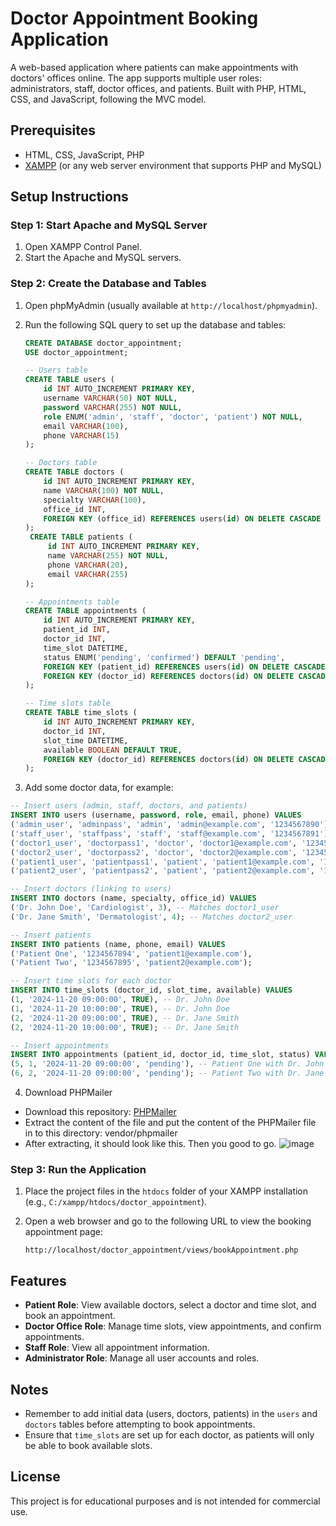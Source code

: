 # Doctor Appointment Booking Application

A web-based application where patients can make appointments with doctors' offices online. The app supports multiple user roles: administrators, staff, doctor offices, and patients. Built with PHP, HTML, CSS, and JavaScript, following the MVC model.

## Prerequisites

- HTML, CSS, JavaScript, PHP
- [XAMPP](https://www.apachefriends.org/index.html) (or any web server environment that supports PHP and MySQL)

## Setup Instructions

### Step 1: Start Apache and MySQL Server

1. Open XAMPP Control Panel.
2. Start the Apache and MySQL servers.

### Step 2: Create the Database and Tables

1. Open phpMyAdmin (usually available at `http://localhost/phpmyadmin`).
2. Run the following SQL query to set up the database and tables:

   ```sql
   CREATE DATABASE doctor_appointment;
   USE doctor_appointment;

   -- Users table
   CREATE TABLE users (
       id INT AUTO_INCREMENT PRIMARY KEY,
       username VARCHAR(50) NOT NULL,
       password VARCHAR(255) NOT NULL,
       role ENUM('admin', 'staff', 'doctor', 'patient') NOT NULL,
       email VARCHAR(100),
       phone VARCHAR(15)
   );

   -- Doctors table
   CREATE TABLE doctors (
       id INT AUTO_INCREMENT PRIMARY KEY,
       name VARCHAR(100) NOT NULL,
       specialty VARCHAR(100),
       office_id INT,
       FOREIGN KEY (office_id) REFERENCES users(id) ON DELETE CASCADE
   );
    CREATE TABLE patients (
        id INT AUTO_INCREMENT PRIMARY KEY,
        name VARCHAR(255) NOT NULL,
        phone VARCHAR(20),
        email VARCHAR(255)
   );

   -- Appointments table
   CREATE TABLE appointments (
       id INT AUTO_INCREMENT PRIMARY KEY,
       patient_id INT,
       doctor_id INT,
       time_slot DATETIME,
       status ENUM('pending', 'confirmed') DEFAULT 'pending',
       FOREIGN KEY (patient_id) REFERENCES users(id) ON DELETE CASCADE,
       FOREIGN KEY (doctor_id) REFERENCES doctors(id) ON DELETE CASCADE
   );

   -- Time slots table
   CREATE TABLE time_slots (
       id INT AUTO_INCREMENT PRIMARY KEY,
       doctor_id INT,
       slot_time DATETIME,
       available BOOLEAN DEFAULT TRUE,
       FOREIGN KEY (doctor_id) REFERENCES doctors(id) ON DELETE CASCADE
   );
   ```

3. Add some doctor data, for example:

```sql
-- Insert users (admin, staff, doctors, and patients)
INSERT INTO users (username, password, role, email, phone) VALUES
('admin_user', 'adminpass', 'admin', 'admin@example.com', '1234567890'),
('staff_user', 'staffpass', 'staff', 'staff@example.com', '1234567891'),
('doctor1_user', 'doctorpass1', 'doctor', 'doctor1@example.com', '1234567892'),
('doctor2_user', 'doctorpass2', 'doctor', 'doctor2@example.com', '1234567893'),
('patient1_user', 'patientpass1', 'patient', 'patient1@example.com', '1234567894'),
('patient2_user', 'patientpass2', 'patient', 'patient2@example.com', '1234567895');

-- Insert doctors (linking to users)
INSERT INTO doctors (name, specialty, office_id) VALUES
('Dr. John Doe', 'Cardiologist', 3), -- Matches doctor1_user
('Dr. Jane Smith', 'Dermatologist', 4); -- Matches doctor2_user

-- Insert patients
INSERT INTO patients (name, phone, email) VALUES
('Patient One', '1234567894', 'patient1@example.com'),
('Patient Two', '1234567895', 'patient2@example.com');

-- Insert time slots for each doctor
INSERT INTO time_slots (doctor_id, slot_time, available) VALUES
(1, '2024-11-20 09:00:00', TRUE), -- Dr. John Doe
(1, '2024-11-20 10:00:00', TRUE), -- Dr. John Doe
(2, '2024-11-20 09:00:00', TRUE), -- Dr. Jane Smith
(2, '2024-11-20 10:00:00', TRUE); -- Dr. Jane Smith

-- Insert appointments
INSERT INTO appointments (patient_id, doctor_id, time_slot, status) VALUES
(5, 1, '2024-11-20 09:00:00', 'pending'), -- Patient One with Dr. John Doe
(6, 2, '2024-11-20 09:00:00', 'pending'); -- Patient Two with Dr. Jane Smith
```

4. Download PHPMailer

- Download this repository: [PHPMailer](https://github.com/PHPMailer/PHPMailer)
- Extract the content of the file and put the content of the PHPMailer file in to this directory: vendor/phpmailer
- After extracting, it should look like this. Then you good to go.
  ![image](https://github.com/user-attachments/assets/b2c28ac2-9dda-4daa-a6d7-7a755e8ff18f)

### Step 3: Run the Application

1. Place the project files in the `htdocs` folder of your XAMPP installation (e.g., `C:/xampp/htdocs/doctor_appointment`).
2. Open a web browser and go to the following URL to view the booking appointment page:

   ```
   http://localhost/doctor_appointment/views/bookAppointment.php
   ```

## Features

- **Patient Role**: View available doctors, select a doctor and time slot, and book an appointment.
- **Doctor Office Role**: Manage time slots, view appointments, and confirm appointments.
- **Staff Role**: View all appointment information.
- **Administrator Role**: Manage all user accounts and roles.

## Notes

- Remember to add initial data (users, doctors, patients) in the `users` and `doctors` tables before attempting to book appointments.
- Ensure that `time_slots` are set up for each doctor, as patients will only be able to book available slots.

## License

This project is for educational purposes and is not intended for commercial use.
